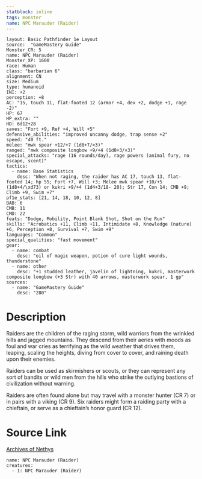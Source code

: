```yaml
---
statblock: inline
tags: monster
name: NPC Marauder (Raider)
---
```

```statblock
layout: Basic Pathfinder 1e Layout
source:  "GameMastery Guide"
Monster_CR: 5
name: NPC Marauder (Raider)
Monster_XP: 1600
race: Human
class: "barbarian 6"
alignment: CN
size: Medium
type: humanoid
INI: +2
perception: +8
AC: "15, touch 11, flat-footed 12 (armor +4, dex +2, dodge +1, rage -2)"
HP: 67
HP_extra: ""
HD: 6d12+28
saves: "Fort +9, Ref +4, Will +5"
defensive_abilities: "improved uncanny dodge, trap sense +2"
speed: "40 ft."
melee: "mwk spear +12/+7 (1d8+7/×3)"
ranged: "mwk composite longbow +9/+4 (1d8+3/×3)"
special_attacks: "rage (16 rounds/day), rage powers (animal fury, no escape, scent)"
tactics:
  - name: Base Statistics
    desc: "When not raging, the raider has AC 17, touch 13, flat-footed 14; hp 55; Fort +7, Will +3; Melee mwk spear +10/+5 (1d8+4/\xd73) or kukri +9/+4 (1d4+3/18- 20); Str 17, Con 14; CMB +9; Climb +9, Swim +7"
pf1e_stats: [21, 14, 18, 10, 12, 8]
BAB: 6
CMB: 11
CMD: 22
feats: "Dodge, Mobility, Point Blank Shot, Shot on the Run"
skills: "Acrobatics +11, Climb +11, Intimidate +8, Knowledge (nature) +6, Perception +8, Survival +7, Swim +9"
languages: "Common"
special_qualities: "fast movement"
gear:
  - name: combat
    desc: "oil of magic weapon, potion of cure light wounds, thunderstone"
  - name: other
    desc: "+1 studded leather, javelin of lightning, kukri, masterwork composite longbow (+3 Str) with 40 arrows, masterwork spear, 1 gp"
sources:
  - name: "GameMastery Guide"
    desc: "280"
```
# Description
Raiders are the children of the raging storm, wild warriors from the wrinkled hills and jagged mountains. They descend from their aeries with moods as foul and war cries as terrifying as the wild weather that drives them, leaping, scaling the heights, diving from cover to cover, and raining death upon their enemies.

Raiders can be used as skirmishers or scouts, or they can represent any sort of bandits or wild men from the hills who strike the outlying bastions of civilization without warning.

Raiders are often found alone but may travel with a monster hunter (CR 7) or in pairs with a viking (CR 9). Six raiders might form a raiding party with a chieftain, or serve as a chieftain’s honor guard (CR 12).
# Source Link
[Archives of Nethys](https://aonprd.com/NPCDisplay.aspx?ItemName=Marauder%20(Raider))
```encounter-table
name: NPC Marauder (Raider)
creatures:
  - 1: NPC Marauder (Raider)
```

